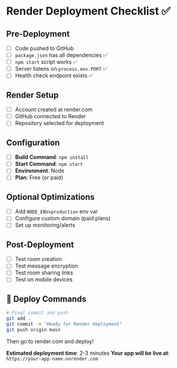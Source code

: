 # Render Deployment Checklist ✅

## Pre-Deployment
- [ ] Code pushed to GitHub
- [ ] `package.json` has all dependencies ✅
- [ ] `npm start` script works ✅
- [ ] Server listens on `process.env.PORT` ✅
- [ ] Health check endpoint exists ✅

## Render Setup
- [ ] Account created at render.com
- [ ] GitHub connected to Render
- [ ] Repository selected for deployment

## Configuration
- [ ] **Build Command**: `npm install`
- [ ] **Start Command**: `npm start`
- [ ] **Environment**: Node
- [ ] **Plan**: Free (or paid)

## Optional Optimizations
- [ ] Add `NODE_ENV=production` env var
- [ ] Configure custom domain (paid plans)
- [ ] Set up monitoring/alerts

## Post-Deployment
- [ ] Test room creation
- [ ] Test message encryption
- [ ] Test room sharing links
- [ ] Test on mobile devices

## 🚀 Deploy Commands

```bash
# Final commit and push
git add .
git commit -m "Ready for Render deployment"
git push origin main
```

Then go to render.com and deploy! 

**Estimated deployment time**: 2-3 minutes
**Your app will be live at**: `https://your-app-name.onrender.com`
